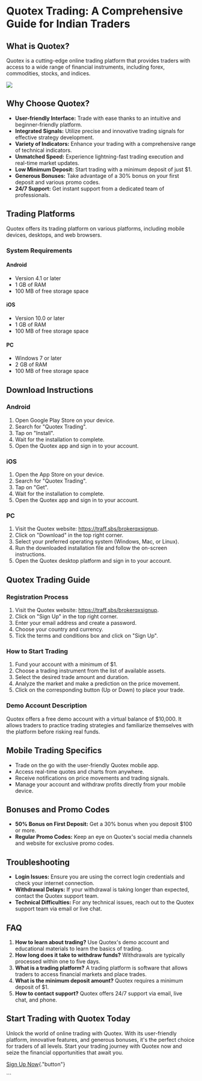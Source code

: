 # Quotex Trading: A Comprehensive Guide for Indian Traders

## What is Quotex?

Quotex is a cutting-edge online trading platform that provides traders
with access to a wide range of financial instruments, including forex,
commodities, stocks, and indices.

[![](https://static.quotex.io/files/12_en/300_250.jpg)](https://traff.sbs/brokerqxlid)

## Why Choose Quotex?

-   **User-friendly Interface:** Trade with ease thanks to an intuitive
    and beginner-friendly platform.
-   **Integrated Signals:** Utilize precise and innovative trading
    signals for effective strategy development.
-   **Variety of Indicators:** Enhance your trading with a comprehensive
    range of technical indicators.
-   **Unmatched Speed:** Experience lightning-fast trading execution and
    real-time market updates.
-   **Low Minimum Deposit:** Start trading with a minimum deposit of
    just \$1.
-   **Generous Bonuses:** Take advantage of a 30% bonus on your first
    deposit and various promo codes.
-   **24/7 Support:** Get instant support from a dedicated team of
    professionals.

## Trading Platforms

Quotex offers its trading platform on various platforms, including
mobile devices, desktops, and web browsers.

### System Requirements

#### Android

-   Version 4.1 or later
-   1 GB of RAM
-   100 MB of free storage space

#### iOS

-   Version 10.0 or later
-   1 GB of RAM
-   100 MB of free storage space

#### PC

-   Windows 7 or later
-   2 GB of RAM
-   100 MB of free storage space

## Download Instructions

### Android

1.  Open Google Play Store on your device.
2.  Search for "Quotex Trading".
3.  Tap on "Install".
4.  Wait for the installation to complete.
5.  Open the Quotex app and sign in to your account.

### iOS

1.  Open the App Store on your device.
2.  Search for "Quotex Trading".
3.  Tap on "Get".
4.  Wait for the installation to complete.
5.  Open the Quotex app and sign in to your account.

### PC

1.  Visit the Quotex website: https://traff.sbs/brokerqxsignup.
2.  Click on "Download" in the top right corner.
3.  Select your preferred operating system (Windows, Mac, or Linux).
4.  Run the downloaded installation file and follow the on-screen
    instructions.
5.  Open the Quotex desktop platform and sign in to your account.

## Quotex Trading Guide

### Registration Process

1.  Visit the Quotex website: https://traff.sbs/brokerqxsignup.
2.  Click on "Sign Up" in the top right corner.
3.  Enter your email address and create a password.
4.  Choose your country and currency.
5.  Tick the terms and conditions box and click on "Sign Up".

### How to Start Trading

1.  Fund your account with a minimum of \$1.
2.  Choose a trading instrument from the list of available assets.
3.  Select the desired trade amount and duration.
4.  Analyze the market and make a prediction on the price movement.
5.  Click on the corresponding button (Up or Down) to place your trade.

### Demo Account Description

Quotex offers a free demo account with a virtual balance of \$10,000. It
allows traders to practice trading strategies and familiarize themselves
with the platform before risking real funds.

## Mobile Trading Specifics

-   Trade on the go with the user-friendly Quotex mobile app.
-   Access real-time quotes and charts from anywhere.
-   Receive notifications on price movements and trading signals.
-   Manage your account and withdraw profits directly from your mobile
    device.

## Bonuses and Promo Codes

-   **50% Bonus on First Deposit:** Get a 30% bonus when you deposit
    \$100 or more.
-   **Regular Promo Codes:** Keep an eye on Quotex\'s social media
    channels and website for exclusive promo codes.

## Troubleshooting

-   **Login Issues:** Ensure you are using the correct login credentials
    and check your internet connection.
-   **Withdrawal Delays:** If your withdrawal is taking longer than
    expected, contact the Quotex support team.
-   **Technical Difficulties:** For any technical issues, reach out to
    the Quotex support team via email or live chat.

## FAQ

1.  **How to learn about trading?** Use Quotex\'s demo account and
    educational materials to learn the basics of trading.
2.  **How long does it take to withdraw funds?** Withdrawals are
    typically processed within one to five days.
3.  **What is a trading platform?** A trading platform is software that
    allows traders to access financial markets and place trades.
4.  **What is the minimum deposit amount?** Quotex requires a minimum
    deposit of \$1.
5.  **How to contact support?** Quotex offers 24/7 support via email,
    live chat, and phone.

## Start Trading with Quotex Today

Unlock the world of online trading with Quotex. With its user-friendly
platform, innovative features, and generous bonuses, it\'s the perfect
choice for traders of all levels. Start your trading journey with Quotex
now and seize the financial opportunities that await you.

[Sign Up Now](\%22https://traff.sbs/brokerqxsignup\%22){."button"}

\`\`\`

